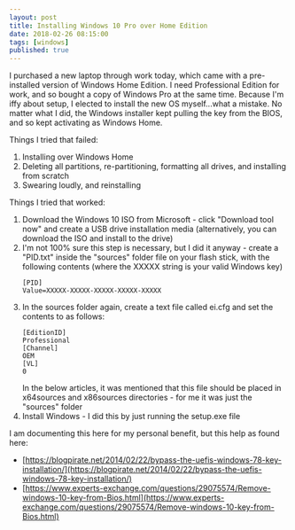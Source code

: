 ```yaml
---
layout: post
title: Installing Windows 10 Pro over Home Edition
date: 2018-02-26 08:15:00
tags: [windows]
published: true
---
```


I purchased a new laptop through work today, which came with a pre-installed version of Windows Home Edition. I need Professional Edition for work, and so bought a copy of Windows Pro at the same time. Because I'm iffy about setup, I elected to install the new OS myself...what a mistake. No matter what I did, the Windows installer kept pulling the key from the BIOS, and so kept activating as Windows Home.

Things I tried that failed:

1. Installing over Windows Home
2. Deleting all partitions, re-partitioning, formatting all drives, and installing from scratch
3. Swearing loudly, and reinstalling

Things I tried that worked:

1. Download the Windows 10 ISO from Microsoft - click "Download tool now" and create a USB drive installation media (alternatively, you can download the ISO and install to the drive)
2. I'm not 100% sure this step is necessary, but I did it anyway - create a "PID.txt" inside the "sources" folder file on your flash stick, with the following contents (where the XXXXX string is your valid Windows key)
	```
	[PID]
	Value=XXXXX-XXXXX-XXXXX-XXXXX-XXXXX
	```
3. In the sources folder again, create a text file called ei.cfg and set the contents to as follows:
	```
	[EditionID]
	Professional
	[Channel]
	OEM
	[VL]
	0
	```
	In the below articles, it was mentioned that this file should be placed in x64sources and x86sources directories - for me it was just the "sources" folder
4. Install Windows - I did this by just running the setup.exe file

I am documenting this here for my personal benefit, but this help as found here:

- [https://blogpirate.net/2014/02/22/bypass-the-uefis-windows-78-key-installation/](https://blogpirate.net/2014/02/22/bypass-the-uefis-windows-78-key-installation/)
- [https://www.experts-exchange.com/questions/29075574/Remove-windows-10-key-from-Bios.html](https://www.experts-exchange.com/questions/29075574/Remove-windows-10-key-from-Bios.html)


	
